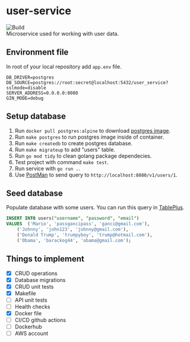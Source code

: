 # user-service
![Build](https://github.com/rso-project-2021/user-service/actions/workflows/ci.yml/badge.svg)  
Microservice used for working with user data.

## Environment file
In root of your local repository add `app.env` file.
```
DB_DRIVER=postgres
DB_SOURCE=postgres://root:secret@localhost:5432/user_service?sslmode=disable
SERVER_ADDRESS=0.0.0.0:8080
GIN_MODE=debug
```

## Setup database
1. Run `docker pull postgres:alpine` to download [postgres image](https://hub.docker.com/_/postgres).
2. Run `make postgres` to run postgres image inside of container.
3. Run `make createdb` to create postgres database.
4. Run `make migrateup` to add "users" table.
5. Run `go mod tidy` to clean golang package dependecies.
6. Test project with command `make test`.
7. Run service with `go run .`.
8. Use [PostMan](https://www.postman.com/) to send query to `http://localhost:8080/v1/users/1`.

## Seed database
Populate database with some users. You can run this query in [TablePlus](https://tableplus.com/).
```sql
INSERT INTO users("username", "password", "email")
VALUES 	('Mario', 'passgancipass', 'ganci@gmail.com'),
	('Johnny', 'john123', 'johnny@gmail.com'),
	('Donald Trump', 'trumpyboy', 'trump@hotmail.com'),
	('Obama', 'barackog44', 'obama@gmail.com');
```

## Things to implement
- [x] CRUD operations
- [x] Database migrations
- [x] CRUD unit tests
- [x] Makefile
- [ ] API unit tests
- [ ] Health checks
- [x] Docker file
- [ ] CI/CD github actions
- [ ] Dockerhub
- [ ] AWS account
